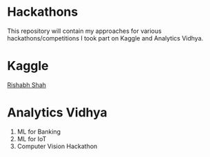 # Hackathons

This repository will contain my approaches for various hackathons/competitions I took part on Kaggle and Analytics Vidhya.

# Kaggle

[Rishabh Shah](https://www.kaggle.com/rishabhshah1)

# Analytics Vidhya

1. ML for Banking
2. ML for IoT
3. Computer Vision Hackathon
